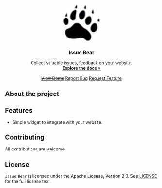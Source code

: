 <!-- PROJECT LOGO -->
<br />
<div align="center">
  <a href="https://github.com/Mozzo1000/issue-bear">
    <img src="assets/logo.svg" height="120px" width="120px"/>
  </a>

<h3 align="center">Issue Bear</h3>

  <p align="center">
    Collect valuable issues, feedback on your website.
    <br />
    <a href="https://github.com/Mozzo1000/issue-bear/wiki"><strong>Explore the docs »</strong></a>
    <br />
    <br />
    <a href=""><s>View Demo</s></a>
    <a href="https://github.com/Mozzo1000/issue-bear/issues">Report Bug</a>
    <a href="https://github.com/Mozzo1000/issue-bear/issues">Request Feature</a>
  </p>
</div>

## About the project

## Features
* Simple widget to integrate with your website.

## Contributing
All contributions are welcome!

## License
`Issue Bear` is licensed under the Apache License, Version 2.0. See [LICENSE](LICENSE) for the full license text.